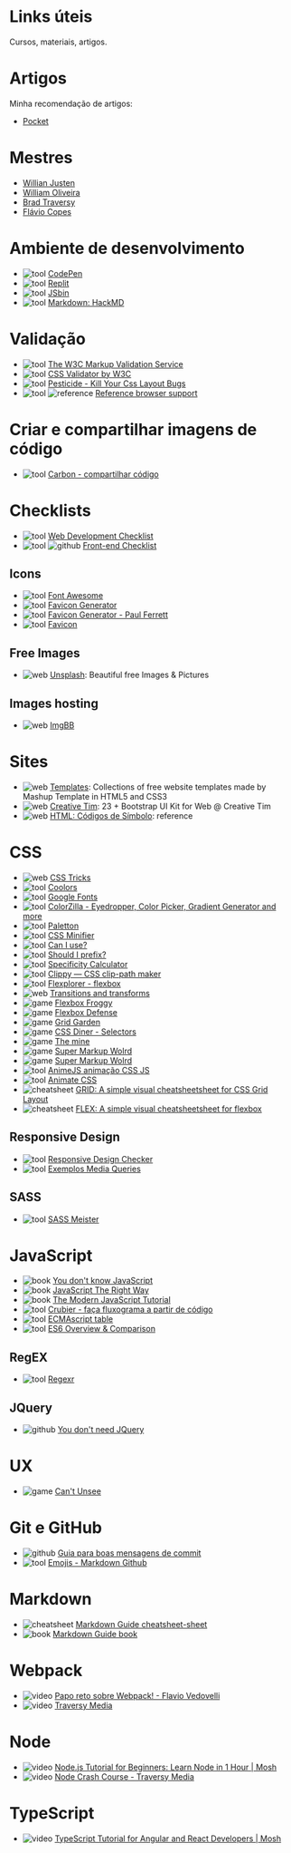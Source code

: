 # Links úteis
Cursos, materiais, artigos.

<!-- badges -->
[web]: https://img.shields.io/badge/-web-brightgreen.svg
[curso]: https://img.shields.io/badge/-curso-blue.svg
[cheatsheet]: https://img.shields.io/badge/-cheatsheet-yellow.svg
[reference]: https://img.shields.io/badge/-reference-yellow.svg
[github]: https://img.shields.io/badge/-github-lightgrey.svg
[book]: https://img.shields.io/badge/-book-blueviolet.svg
[video]: https://img.shields.io/badge/-v%C3%ADdeo-red.svg
[tool]: https://img.shields.io/badge/-tool-824747.svg
[game]: https://img.shields.io/badge/-game-2b54ce.svg
<!-- --- -->

# Artigos
Minha recomendação de artigos:
* [Pocket](https://getpocket.com/@785d0pePT1eb9gdK8fA99bOA6fg8T336a39Ff6q49dLe71B59d6a3r0VzcFKrf34)

# Mestres
* [Willian Justen](https://willianjusten.com.br/)
* [William Oliveira](https://woliveiras.com.br/)
* [Brad Traversy](https://www.traversymedia.com/)
* [Flávio Copes](https://flaviocopes.com)

# Ambiente de desenvolvimento
* ![tool] [CodePen](https://codepen.io/)
* ![tool] [Replit](https://repl.it/)
* ![tool] [JSbin](https://jsbin.com/?html,css,js,console)
* ![tool] [Markdown: HackMD](https://hackmd.io/)

# Validação
* ![tool] [The W3C Markup Validation Service](https://validator.w3.org/#validate_by_upload)
* ![tool] [CSS Validator by W3C](https://jigsaw.w3.org/css-validator/#validate_by_upload)
* ![tool] [Pesticide - Kill Your Css Layout Bugs](https://pesticide.io/)
* ![tool] ![reference] [Reference browser support](https://www.w3schools.com/cssref/css3_browsersupport.asp)


# Criar e compartilhar imagens de código
* ![tool] [Carbon - compartilhar código](https://carbon.now.sh/?bg=rgba(171%2C%20184%2C%20195%2C%201)&t=seti&wt=none&l=auto&ds=true&dsyoff=20px&dsblur=68px&wc=true&wa=true&pv=56px&ph=56px&ln=false&fm=Hack&fs=14px&lh=133%25&si=false&es=2x&wm=false)

# Checklists
* ![tool] [Web Development Checklist](http://webdevchecklist.com/)
* ![tool] ![github] [Front-end Checklist](https://github.com/thedaviddias/Front-End-Checklist/blob/master/README.md/)

## Icons
* ![tool] [Font Awesome](https://fontawesome.com/)
* ![tool] [Favicon Generator](https://gauger.io/fonticon/)
* ![tool] [Favicon Generator - Paul Ferrett](https://paulferrett.com/fontawesome-favicon/)
* ![tool] [Favicon](https://www.favicon.cc/)

## Free Images
* ![web] [Unsplash](https://unsplash.com/): Beautiful free Images & Pictures

## Images hosting
* ![web] [ImgBB](https://imgbb.com/)

# Sites
* ![web] [Templates](http://www.mashup-template.com/templates.html): Collections of free website templates made by Mashup Template in HTML5 and CSS3
* ![web] [Creative Tim](https://www.creative-tim.com/bootstrap-themes/ui-kit?direction=asc&sort=price): 23 + Bootstrap UI Kit for Web @ Creative Tim
* ![web] [HTML: Códigos de Símbolo](https://chasqueweb.ufrgs.br/~paul.fisher/apostilas/html/basicos/simbolos.htm): reference

# CSS
* ![web] [CSS Tricks](https://css-tricks.com/)
* ![tool] [Coolors](https://coolors.co/)
* ![tool] [Google Fonts](https://fonts.google.com/)
* ![tool] [ColorZilla - Eyedropper, Color Picker, Gradient Generator and more](http://www.colorzilla.com/)
* ![tool] [Paletton](http://paletton.com/#uid=1000u0kllllaFw0g0qFqFg0w0aF)
* ![tool] [CSS Minifier](https://cssminifier.com/)
* ![tool] [Can I use?](https://caniuse.com/)
* ![tool] [Should I prefix?](http://shouldiprefix.com/)
* ![tool] [Specificity Calculator](https://specificity.keegan.st/)
* ![tool] [Clippy — CSS clip-path maker](http://bennettfeely.com/clippy/)
* ![tool] [Flexplorer - flexbox](https://bennettfeely.com/flexplorer/)
* ![web] [Transitions and transforms](https://robots.thoughtbot.com/transitions-and-transforms)
* ![game] [Flexbox Froggy](https://flexboxfroggy.com/)
* ![game] [Flexbox Defense](http://www.flexboxdefense.com/)
* ![game] [Grid Garden](https://cssgridgarden.com/)
* ![game] [CSS Diner - Selectors](http://flukeout.github.io/)
* ![game] [The mine](https://codepen.io/jcoulterdesign/pen/NOMeEb?utm_source=mybridge&utm_medium=blog&utm_campaign=read_more)
* ![game] [Super Markup Wolrd](http://supermarkupworld.com/)
* ![game] [Super Markup Wolrd](http://supermarkupworld.com/)
* ![tool] [AnimeJS animação CSS JS](https://animejs.com/documentation/#cssSelector)
* ![tool] [Animate CSS](https://daneden.github.io/animate.css/)
* ![cheatsheet] [GRID: A simple visual cheatsheetsheet for CSS Grid Layout](http://grid.malven.co/)
* ![cheatsheet] [FLEX: A simple visual cheatsheetsheet for flexbox](http://flexbox.malven.co/)

## Responsive Design
* ![tool] [Responsive Design Checker](https://www.responsivedesignchecker.com/#home)
* ![tool] [Exemplos Media Queries](https://mediaqueri.es/)

## SASS
* ![tool] [SASS Meister](https://www.sassmeister.com/)

# JavaScript
* ![book] [You don't know JavaScript](https://github.com/hlays/You-Dont-Know-JS)
* ![book] [JavaScript The Right Way](http://jstherightway.org/pt-br/)
* ![book] [The Modern JavaScript Tutorial](http://javascript.info/)
* ![tool] [Crubier - faça fluxograma a partir de código](https://crubier.github.io/code-to-graph/?code=Y29uc3QgbXlGdW5jdGlvbiA9ICh4KSA9PiB7CiAgaWYoeD4wKXsKICAgIHJldHVybiAib2siCiAgfSBlbHNlIHsKICAgIHRocm93ICJub3Qgb2siCiAgfQp9)
* ![tool] [ECMAscript table](http://kangax.github.io/compat-table/es6/)
* ![tool] [ES6 Overview & Comparison](http://es6-features.org/#Constants)


## RegEX
* ![tool] [Regexr](https://regexr.com/)

## JQuery
* ![github] [You don't need JQuery](https://github.com/nefe/You-Dont-Need-jQuery/blob/master/README.md)

# UX
* ![game] [Can't Unsee](https://cantunsee.space/)

# Git e GitHub
* ![github] [Guia para boas mensagens de commit](https://github.com/RomuloOliveira/commit-messages-guide/blob/master/README_pt-BR.md)
* ![tool] [Emojis - Markdown Github](https://gist.github.com/rxaviers/7360908)

# Markdown
* ![cheatsheet] [Markdown Guide cheatsheet-sheet](https://www.markdownguide.org/cheatsheet-sheet/)
* ![book] [Markdown Guide book](https://www.markdownguide.org/book)

# Webpack
* ![video] [Papo reto sobre Webpack! - Flavio Vedovelli](https://www.youtube.com/watch?v=qywhDK1hzxY&list=WL&index=2&t=432s)
* ![video] [Traversy Media](https://www.youtube.com/watch?v=lziuNMk_8eQ&list=WL&index=3&t=0s)

# Node
* ![video] [Node.js Tutorial for Beginners: Learn Node in 1 Hour | Mosh](https://youtu.be/TlB_eWDSMt4)
* ![video] [Node Crash Course - Traversy Media](https://youtu.be/fBNz5xF-Kx4)

# TypeScript
* ![video] [TypeScript Tutorial for Angular and React Developers | Mosh](https://www.youtube.com/playlist?list=PLTjRvDozrdlxJjrQ4phZAUmiRn-HbK3M_)

